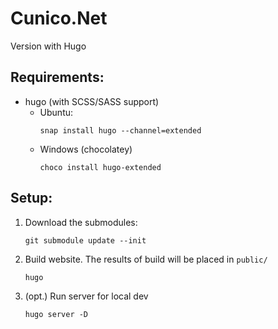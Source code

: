 # Cunico.Net
Version with Hugo

## Requirements:
- hugo (with SCSS/SASS support)
    - Ubuntu:
        ```[bash]
        snap install hugo --channel=extended
        ```
    - Windows (chocolatey)
        ```[powershell]
        choco install hugo-extended
        ```


## Setup:

1. Download the submodules:

    ```[bash]
    git submodule update --init
    ```

2. Build website. The results of build will be placed in `public/`


    ```[bash]
    hugo
    ```

3. (opt.) Run server for local dev


    ```[bash]
    hugo server -D
    ```